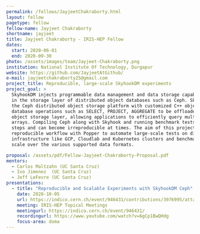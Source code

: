 ```yaml
---
permalink: /fellows/JayjeetChakraborty.html
layout: fellow
pagetype: fellow
fellow-name: Jayjeet Chakraborty
shortname: jayjeet
title: Jayjeet Chakraborty - IRIS-HEP Fellow
dates:
  start: 2020-06-01
  end: 2020-09-30
photo: /assets/images/team/Jayjeet-Chakraborty.png
institution: National Institute Of Technology, Durgapur
website: https://github.com/JayjeetAtGithub/
e-mail: jayjeetchakraborty25@gmail.com
project_title: Reproducible, large-scale SkyhookDM experiments
project_goal: >
  SkyhookDM injects programmable data management and data storage capabilities directly
  in the storage layer of distributed object databases such as Ceph. SkyhookDM utilizes and extends
  the Ceph distributed object storage platform with customized C++ object classes that enable
  database operations such as SELECT, PROJECT, AGGREGATE to be offloaded directly into the
  object storage layer, allowing applications to efficiently query multi-dimensional
  arrays. Compiling Ceph along with Skyhook and running benchmark tests consists of a number of
  steps and can become irreproducible at times. The aim of this project is to implement a
  reproducible workflow with Popper to automate large-scale tests on different cloud
  infrastructure like GCP, Cloudlab and Kubernetes clusters and benchmark SkyhookDM at the 10's of terabyte
  scale over the various supported data formats.

proposal: /assets/pdf/Fellow-Jayjeet-Chakraborty-Proposal.pdf
mentors:
  - Carlos Maltzahn (UC Santa Cruz)
  - Ivo Jimenez  (UC Santa Cruz)
  - Jeff LeFevre (UC Santa Cruz)
presentations:
  - title: "Reproducible and Scalable Experiments with SkyhookDM Ceph"
    date: 2020-10-05
    url: https://indico.cern.ch/event/946431/contributions/3976995/attachments/2114858/3558114/Jayjeet_IRIS-HEP_Presentation.pdf
    meeting: IRIS-HEP Topical Meetings
    meetingurl: https://indico.cern.ch/event/946431/
    recordingurl: https://www.youtube.com/watch?v=6gCp1BwQHdg
    focus-area: doma
---
```

